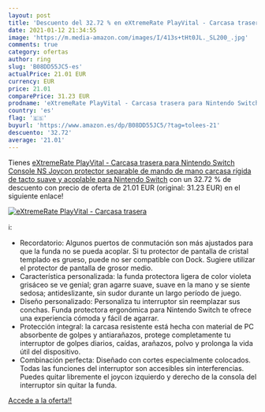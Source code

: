 ```yaml
---
layout: post
title: 'Descuento del 32.72 % en eXtremeRate PlayVital - Carcasa trasera '
date: 2021-01-12 21:34:55
image: 'https://m.media-amazon.com/images/I/413s+tHt0JL._SL200_.jpg'
comments: true
category: ofertas
author: ring
slug: 'B08DD55JC5-es'
actualPrice: 21.01 EUR
currency: EUR
price: 21.01
comparePrice: 31.23 EUR
prodname: 'eXtremeRate PlayVital - Carcasa trasera para Nintendo Switch Console  NS Joycon  protector separable de mando de mano  carcasa rígida de tacto suave y acoplable para Nintendo Switch'
country: 'es'
flag: '🇪🇸'
buyurl: 'https://www.amazon.es/dp/B08DD55JC5/?tag=tolees-21'
descuento: '32.72'
average: '21.01'
---
```


Tienes [eXtremeRate PlayVital - Carcasa trasera para Nintendo Switch Console  NS Joycon  protector separable de mando de mano  carcasa rígida de tacto suave y acoplable para Nintendo Switch](https://www.amazon.es/dp/B08DD55JC5/?tag=tolees-21) con un 32.72 % de descuento con precio de oferta de 21.01 EUR (original: 31.23 EUR) en el siguiente enlace!

[![eXtremeRate PlayVital - Carcasa trasera ](https://m.media-amazon.com/images/I/413s+tHt0JL._SL200_.jpg)](https://www.amazon.es/dp/B08DD55JC5/?tag=tolees-21)

ℹ️:

- Recordatorio: Algunos puertos de conmutación son más ajustados para que la funda no se pueda acoplar. Si tu protector de pantalla de cristal templado es grueso, puede no ser compatible con Dock. Sugiere utilizar el protector de pantalla de grosor medio.
- Característica personalizada: la funda protectora ligera de color violeta grisáceo se ve genial; gran agarre suave, suave en la mano y se siente sedosa; antideslizante, sin sudor durante un largo período de juego.
- Diseño personalizado: Personaliza tu interruptor sin reemplazar sus conchas. Funda protectora ergonómica para Nintendo Switch te ofrece una experiencia cómoda y fácil de agarrar.
- Protección integral: la carcasa resistente está hecha con material de PC absorbente de golpes y antiarañazos, protege completamente tu interruptor de golpes diarios, caídas, arañazos, polvo y prolonga la vida útil del dispositivo.
- Combinación perfecta: Diseñado con cortes especialmente colocados. Todas las funciones del interruptor son accesibles sin interferencias. Puedes quitar libremente el joycon izquierdo y derecho de la consola del interruptor sin quitar la funda.

[Accede a la oferta!!](https://www.amazon.es/dp/B08DD55JC5/?tag=tolees-21)
